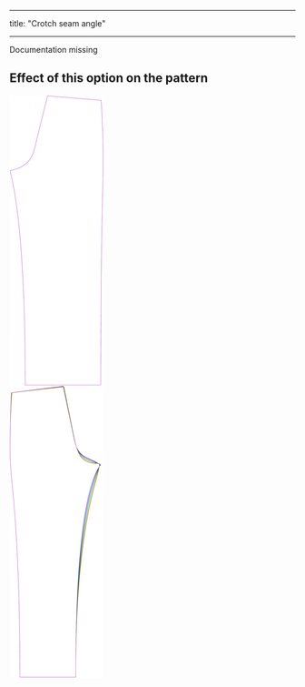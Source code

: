 - - -
title: "Crotch seam angle"
- - -


<Fixme>

Documentation missing

</Fixme>

## Effect of this option on the pattern

![This image shows the effect of this option by superimposing several variants that have a different value for this option](titan_crotchseamcurveangle_sample.svg "Effect of this option on the pattern")
